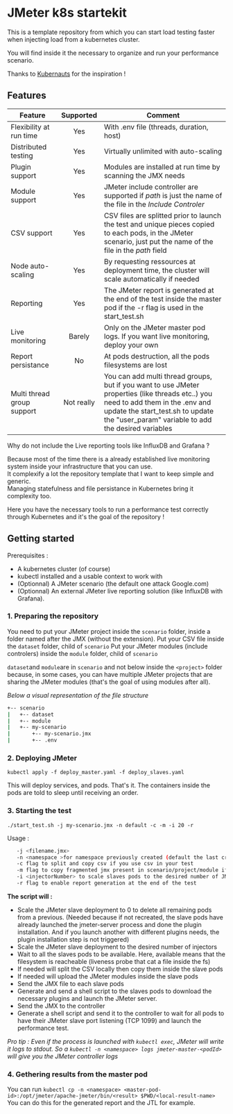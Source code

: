 
# JMeter k8s startekit

This is a template repository from which you can start load testing faster when injecting load from a kubernetes cluster.

You will find inside it the necessary to organize and run your performance scenario.

Thanks to [Kubernauts](https://github.com/kubernauts/jmeter-kubernetes) for the inspiration !



## Features

| Feature     | Supported    | Comment    |
|-------------|:------------:|-------------
| Flexibility at run time      | Yes | With .env file (threads, duration, host) |
| Distributed testing      | Yes | Virtually unlimited with auto-scaling     |
| Plugin support | Yes | Modules are installed at run time by scanning the JMX needs      |
| Module support | Yes | JMeter include controller are supported if *path* is just the name of the file in the *Include Controler*
| CSV support | Yes | CSV files are splitted prior to launch the test and unique pieces copied to each pods, in the JMeter scenario, just put the name of the file in the *path* field |
| Node auto-scaling | Yes | By requesting ressources at deployment time, the cluster will scale automatically if needed |
| Reporting | Yes | The JMeter report is generated at the end of the test inside the master pod if the -r flag is used in the start_test.sh|
| Live monitoring | Barely | Only on the JMeter master pod logs. If you want live monitoring, deploy your own |
| Report persistance | No | At pods destruction, all the pods filesystems are lost |
| Multi thread group support | Not really | You can add multi thread groups, but if you want to use JMeter properties (like threads etc..) you need to add them in the .env and update the start_test.sh to update the "user_param" variable to add the desired variables |


Why do not include the Live reporting tools like InfluxDB and Grafana ?  

Because most of the time there is a already established live monitoring system inside your infrastructure that you can use.   
It complexify a lot the repository template that I want to keep simple and generic.   
Managing statefulness and file persistance in Kubernetes bring it complexity too.  

Here you have the necessary tools to run a performance test correctly through Kubernetes and it's the goal of the repository !


## Getting started

Prerequisites : 
- A kubernetes cluster (of course)
- kubectl installed and a usable context to work with
- (Optionnal) A JMeter scenario (the default one attack Google.com)
- (Optionnal) An external JMeter live reporting solution (like InfluxDB with Grafana).

### 1. Preparing the repository

You need to put your JMeter project inside the `scenario` folder, inside a folder named after the JMX (without the extension).
Put your CSV file inside the `dataset` folder, child of `scenario`
Put your JMeter modules (include controlers) inside the `module` folder, child of `scenario`

`dataset`and `module`are in `scenario` and not below inside the `<project>` folder because, in some cases, you can have multiple JMeter projects that are sharing the JMeter modules (that's the goal of using modules after all).


*Below a visual representation of the file structure*

```bash
+-- scenario
|   +-- dataset
|   +-- module
|   +-- my-scenario
|       +-- my-scenario.jmx
|       +-- .env
```

### 2. Deploying JMeter

`kubectl apply -f deploy_master.yaml -f deploy_slaves.yaml`

This will deploy services, and pods. That's it. The containers inside the pods are told to sleep until receiving an order.


### 3. Starting the test

`./start_test.sh -j my-scenario.jmx -n default -c -m -i 20 -r`

Usage :
```sh
   -j <filename.jmx>
   -n <namespace >for namespace previously created (default the last created with the deploy script)
   -c flag to split and copy csv if you use csv in your test
   -m flag to copy fragmented jmx present in scenario/project/module if you use include controller and external test fragment
   -i <injectorNumber> to scale slaves pods to the desired number of JMeter injectors
   -r flag to enable report generation at the end of the test
```


**The script will :**
- Scale the JMeter slave deployment to 0 to delete all remaining pods from a previous. (Needed because if not recreated, the slave pods have already launched the jmeter-server process and done the plugin installation. And if you launch another with different plugins needs, the plugin installation step is not triggered)
- Scale the JMeter slave deployment to the desired number of injectors
- Wait to all the slaves pods to be available. Here, available means that the filesystem is reacheable (liveness probe that cat a file inside the fs)
- If needed will split the CSV locally then copy them inside the slave pods
- If needed will upload the JMeter modules inside the slave pods
- Send the JMX file to each slave pods
- Generate and send a shell script to the slaves pods to download the necessary plugins and launch the JMeter server.
- Send the JMX to the controller 
- Generate a shell script and send it to the controller to wait for all pods to have their JMeter slave port listening (TCP 1099) and launch the performance test.

*Pro tip : Even if the process is launched with `kubectl exec`, JMeter will write it logs to stdout. So a `kubectl -n <namespace> logs jmeter-master-<podId>` will give you the JMeter controller logs*


### 4. Gethering results from the master pod

You can run `kubectl cp -n <namespace> <master-pod-id>:/opt/jmeter/apache-jmeter/bin/<result> $PWD/<local-result-name>`
You can do this for the generated report and the JTL for example.
